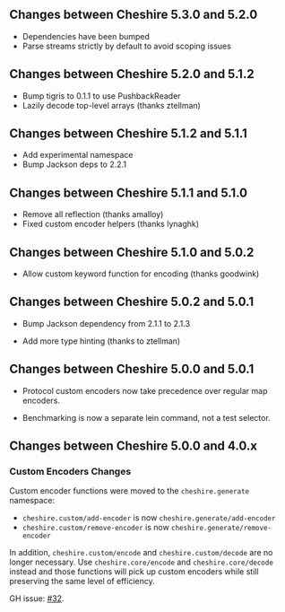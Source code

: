 ## Changes between Cheshire 5.3.0 and 5.2.0

* Dependencies have been bumped
* Parse streams strictly by default to avoid scoping issues

## Changes between Cheshire 5.2.0 and 5.1.2

* Bump tigris to 0.1.1 to use PushbackReader
* Lazily decode top-level arrays (thanks ztellman)

## Changes between Cheshire 5.1.2 and 5.1.1

* Add experimental namespace
* Bump Jackson deps to 2.2.1

## Changes between Cheshire 5.1.1 and 5.1.0

* Remove all reflection (thanks amalloy)
* Fixed custom encoder helpers (thanks lynaghk)

## Changes between Cheshire 5.1.0 and 5.0.2

* Allow custom keyword function for encoding (thanks goodwink)

## Changes between Cheshire 5.0.2 and 5.0.1

* Bump Jackson dependency from 2.1.1 to 2.1.3

* Add more type hinting (thanks to ztellman)

## Changes between Cheshire 5.0.0 and 5.0.1

* Protocol custom encoders now take precedence over regular map
  encoders.

* Benchmarking is now a separate lein command, not a test selector.

## Changes between Cheshire 5.0.0 and 4.0.x

### Custom Encoders Changes

Custom encoder functions were moved to the `cheshire.generate` namespace:

 * `cheshire.custom/add-encoder` is now `cheshire.generate/add-encoder`
 * `cheshire.custom/remove-encoder` is now `cheshire.generate/remove-encoder`

In addition, `cheshire.custom/encode` and `cheshire.custom/decode` are no longer
necessary. Use `cheshire.core/encode` and `cheshire.core/decode` instead and
those functions will pick up custom encoders while still preserving the same
level of efficiency.

GH issue: [#32](https://github.com/dakrone/cheshire/issues/32).
